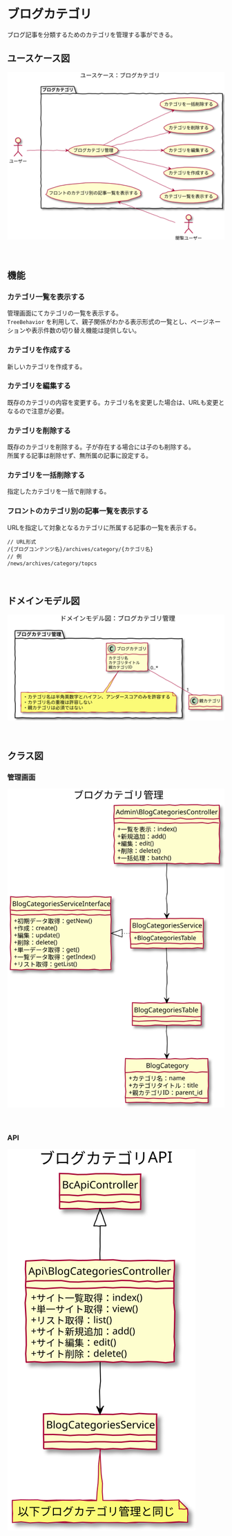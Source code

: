 # ブログカテゴリ

ブログ記事を分類するためのカテゴリを管理する事ができる。

## ユースケース図
![ユースケース図：ブログカテゴリ](../../svg/use_case/blog_categories.svg)

　
## 機能
### カテゴリ一覧を表示する
管理画面にてカテゴリの一覧を表示する。  
`TreeBehavior` を利用して、親子関係がわかる表示形式の一覧とし、ページネーションや表示件数の切り替え機能は提供しない。

### カテゴリを作成する
新しいカテゴリを作成する。

### カテゴリを編集する
既存のカテゴリの内容を変更する。カテゴリ名を変更した場合は、URLも変更となるので注意が必要。

### カテゴリを削除する
既存のカテゴリを削除する。子が存在する場合には子のも削除する。  
所属する記事は削除せず、無所属の記事に設定する。

### カテゴリを一括削除する
指定したカテゴリを一括で削除する。

### フロントのカテゴリ別の記事一覧を表示する
URLを指定して対象となるカテゴリに所属する記事の一覧を表示する。
```
// URL形式
/{ブログコンテンツ名}/archives/category/{カテゴリ名}
// 例
/news/archives/category/topcs
```

　
## ドメインモデル図
![ユースケース図：ブログカテゴリ](../../svg/domain_model/blog_categories.svg)

　
## クラス図
### 管理画面
![ユースケース図：ブログカテゴリ](../../svg/class/manage_blog_categories.svg)

　
### API
![ユースケース図：ブログカテゴリ](../../svg/class/api_blog_categories.svg)
